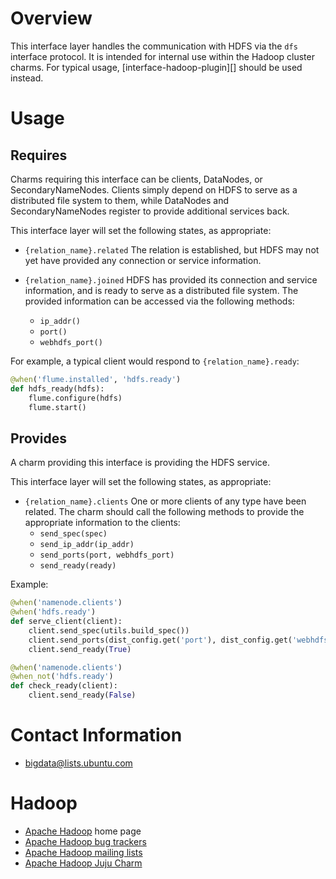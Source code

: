 # Overview

This interface layer handles the communication with HDFS via the `dfs` interface
protocol.  It is intended for internal use within the Hadoop cluster charms.
For typical usage, [interface-hadoop-plugin][] should be used instead.


# Usage

## Requires

Charms requiring this interface can be clients, DataNodes, or SecondaryNameNodes.
Clients simply depend on HDFS to serve as a distributed file system to them, while
DataNodes and SecondaryNameNodes register to provide additional services back.

This interface layer will set the following states, as appropriate:

  * `{relation_name}.related` The relation is established, but HDFS may not yet
    have provided any connection or service information.

  * `{relation_name}.joined` HDFS has provided its connection and service
    information, and is ready to serve as a distributed file system.
    The provided information can be accessed via the following methods:
      * `ip_addr()`
      * `port()`
      * `webhdfs_port()`

For example, a typical client would respond to `{relation_name}.ready`:

```python
@when('flume.installed', 'hdfs.ready')
def hdfs_ready(hdfs):
    flume.configure(hdfs)
    flume.start()
```


## Provides

A charm providing this interface is providing the HDFS service.

This interface layer will set the following states, as appropriate:

  * `{relation_name}.clients` One or more clients of any type have
    been related.  The charm should call the following methods to provide the
    appropriate information to the clients:
      * `send_spec(spec)`
      * `send_ip_addr(ip_addr)`
      * `send_ports(port, webhdfs_port)`
      * `send_ready(ready)`

Example:

```python
@when('namenode.clients')
@when('hdfs.ready')
def serve_client(client):
    client.send_spec(utils.build_spec())
    client.send_ports(dist_config.get('port'), dist_config.get('webhdfs_port'))
    client.send_ready(True)

@when('namenode.clients')
@when_not('hdfs.ready')
def check_ready(client):
    client.send_ready(False)
```


# Contact Information

- <bigdata@lists.ubuntu.com>


# Hadoop

- [Apache Hadoop](http://hadoop.apache.org/) home page
- [Apache Hadoop bug trackers](http://hadoop.apache.org/issue_tracking.html)
- [Apache Hadoop mailing lists](http://hadoop.apache.org/mailing_lists.html)
- [Apache Hadoop Juju Charm](http://jujucharms.com/?text=hadoop)
